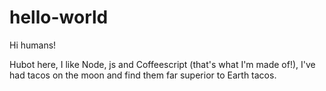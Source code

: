 # hello-world

Hi humans!

Hubot here, I like Node, js and Coffeescript (that's what I'm made of!),
I've had tacos on the moon and find them far superior to Earth tacos.

